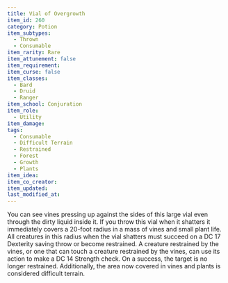 ```yaml
---
title: Vial of Overgrowth
item_id: 260
category: Potion
item_subtypes: 
  - Thrown
  - Consumable
item_rarity: Rare
item_attunement: false
item_requirement: 
item_curse: false
item_classes: 
  - Bard
  - Druid
  - Ranger
item_school: Conjuration
item_role: 
  - Utility
item_damage: 
tags:
  - Consumable
  - Difficult Terrain
  - Restrained
  - Forest
  - Growth
  - Plants
item_idea: 
item_co_creator: 
item_updated: 
last_modified_at: 
---
```


You can see vines pressing up against the sides of this large vial even through the dirty liquid inside it. If you throw this vial when it shatters it immediately covers a 20-foot radius in a mass of vines and small plant life. All creatures in this radius when the vial shatters must succeed on a DC 17 Dexterity saving throw or become restrained. A creature restrained by the vines, or one that can touch a creature restrained by the vines, can use its action to make a DC 14 Strength check. On a success, the target is no longer restrained. Additionally, the area now covered in vines and plants is considered difficult terrain.
